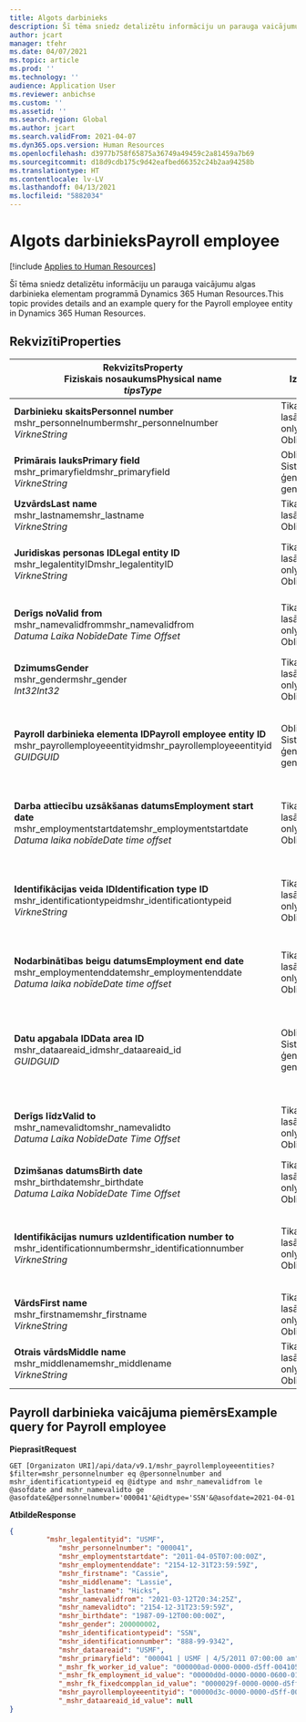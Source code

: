 ```yaml
---
title: Algots darbinieks
description: Šī tēma sniedz detalizētu informāciju un parauga vaicājumu algas darbinieka elementam programmā Dynamics 365 Human Resources.
author: jcart
manager: tfehr
ms.date: 04/07/2021
ms.topic: article
ms.prod: ''
ms.technology: ''
audience: Application User
ms.reviewer: anbichse
ms.custom: ''
ms.assetid: ''
ms.search.region: Global
ms.author: jcart
ms.search.validFrom: 2021-04-07
ms.dyn365.ops.version: Human Resources
ms.openlocfilehash: d3977b758f65875a36749a49459c2a81459a7b69
ms.sourcegitcommit: d18d9cdb175c9d42eafbed66352c24b2aa94258b
ms.translationtype: HT
ms.contentlocale: lv-LV
ms.lasthandoff: 04/13/2021
ms.locfileid: "5882034"
---
```

# <a name="payroll-employee"></a><span data-ttu-id="a01db-103">Algots darbinieks</span><span class="sxs-lookup"><span data-stu-id="a01db-103">Payroll employee</span></span>

[!include [Applies to Human Resources](../includes/applies-to-hr.md)]

<span data-ttu-id="a01db-104">Šī tēma sniedz detalizētu informāciju un parauga vaicājumu algas darbinieka elementam programmā Dynamics 365 Human Resources.</span><span class="sxs-lookup"><span data-stu-id="a01db-104">This topic provides details and an example query for the Payroll employee entity in Dynamics 365 Human Resources.</span></span>

## <a name="properties"></a><span data-ttu-id="a01db-105">Rekvizīti</span><span class="sxs-lookup"><span data-stu-id="a01db-105">Properties</span></span>

| <span data-ttu-id="a01db-106">Rekvizīts</span><span class="sxs-lookup"><span data-stu-id="a01db-106">Property</span></span><br><span data-ttu-id="a01db-107">**Fiziskais nosaukums**</span><span class="sxs-lookup"><span data-stu-id="a01db-107">**Physical name**</span></span><br><span data-ttu-id="a01db-108">**_tips_**</span><span class="sxs-lookup"><span data-stu-id="a01db-108">**_Type_**</span></span> | <span data-ttu-id="a01db-109">Izmantot</span><span class="sxs-lookup"><span data-stu-id="a01db-109">Use</span></span> | <span data-ttu-id="a01db-110">Apraksts</span><span class="sxs-lookup"><span data-stu-id="a01db-110">Description</span></span> |
| --- | --- | --- |
| <span data-ttu-id="a01db-111">**Darbinieku skaits**</span><span class="sxs-lookup"><span data-stu-id="a01db-111">**Personnel number**</span></span><br><span data-ttu-id="a01db-112">mshr_personnelnumber</span><span class="sxs-lookup"><span data-stu-id="a01db-112">mshr_personnelnumber</span></span><br><span data-ttu-id="a01db-113">*Virkne*</span><span class="sxs-lookup"><span data-stu-id="a01db-113">*String*</span></span> | <span data-ttu-id="a01db-114">Tikai lasāms</span><span class="sxs-lookup"><span data-stu-id="a01db-114">Read-only</span></span><br><span data-ttu-id="a01db-115">Obligāts</span><span class="sxs-lookup"><span data-stu-id="a01db-115">Required</span></span> | <span data-ttu-id="a01db-116">Darbinieka unikālais personāla numurs.</span><span class="sxs-lookup"><span data-stu-id="a01db-116">The employee's unique personnel number.</span></span> |
| <span data-ttu-id="a01db-117">**Primārais lauks**</span><span class="sxs-lookup"><span data-stu-id="a01db-117">**Primary field**</span></span><br><span data-ttu-id="a01db-118">mshr_primaryfield</span><span class="sxs-lookup"><span data-stu-id="a01db-118">mshr_primaryfield</span></span><br><span data-ttu-id="a01db-119">*Virkne*</span><span class="sxs-lookup"><span data-stu-id="a01db-119">*String*</span></span> | <span data-ttu-id="a01db-120">Obligāts</span><span class="sxs-lookup"><span data-stu-id="a01db-120">Required</span></span><br><span data-ttu-id="a01db-121">Sistēmas ģenerēts</span><span class="sxs-lookup"><span data-stu-id="a01db-121">System generated</span></span> |  |
| <span data-ttu-id="a01db-122">**Uzvārds**</span><span class="sxs-lookup"><span data-stu-id="a01db-122">**Last name**</span></span><br><span data-ttu-id="a01db-123">mshr_lastname</span><span class="sxs-lookup"><span data-stu-id="a01db-123">mshr_lastname</span></span><br><span data-ttu-id="a01db-124">*Virkne*</span><span class="sxs-lookup"><span data-stu-id="a01db-124">*String*</span></span> | <span data-ttu-id="a01db-125">Tikai lasāms</span><span class="sxs-lookup"><span data-stu-id="a01db-125">Read only</span></span><br><span data-ttu-id="a01db-126">Obligāts</span><span class="sxs-lookup"><span data-stu-id="a01db-126">Required</span></span> | <span data-ttu-id="a01db-127">Darbinieka uzvārds.</span><span class="sxs-lookup"><span data-stu-id="a01db-127">Employee last name.</span></span> |
| <span data-ttu-id="a01db-128">**Juridiskas personas ID**</span><span class="sxs-lookup"><span data-stu-id="a01db-128">**Legal entity ID**</span></span><br><span data-ttu-id="a01db-129">mshr_legalentityID</span><span class="sxs-lookup"><span data-stu-id="a01db-129">mshr_legalentityID</span></span><br><span data-ttu-id="a01db-130">*Virkne*</span><span class="sxs-lookup"><span data-stu-id="a01db-130">*String*</span></span> | <span data-ttu-id="a01db-131">Tikai lasāms</span><span class="sxs-lookup"><span data-stu-id="a01db-131">Read-only</span></span><br><span data-ttu-id="a01db-132">Obligāts</span><span class="sxs-lookup"><span data-stu-id="a01db-132">Required</span></span> | <span data-ttu-id="a01db-133">Norāda juridisko personu (uzņēmumu).</span><span class="sxs-lookup"><span data-stu-id="a01db-133">Specifies the legal entity (company).</span></span> |
| <span data-ttu-id="a01db-134">**Derīgs no**</span><span class="sxs-lookup"><span data-stu-id="a01db-134">**Valid from**</span></span><br><span data-ttu-id="a01db-135">mshr_namevalidfrom</span><span class="sxs-lookup"><span data-stu-id="a01db-135">mshr_namevalidfrom</span></span><br><span data-ttu-id="a01db-136">*Datuma Laika Nobīde*</span><span class="sxs-lookup"><span data-stu-id="a01db-136">*Date Time Offset*</span></span> | <span data-ttu-id="a01db-137">Tikai lasāms</span><span class="sxs-lookup"><span data-stu-id="a01db-137">Read-only</span></span> <br><span data-ttu-id="a01db-138">Obligāts</span><span class="sxs-lookup"><span data-stu-id="a01db-138">Required</span></span> | <span data-ttu-id="a01db-139">Datums, no kura ir derīga informācija par darbinieku.</span><span class="sxs-lookup"><span data-stu-id="a01db-139">Date the employee information is valid from.</span></span>  |
| <span data-ttu-id="a01db-140">**Dzimums**</span><span class="sxs-lookup"><span data-stu-id="a01db-140">**Gender**</span></span><br><span data-ttu-id="a01db-141">mshr_gender</span><span class="sxs-lookup"><span data-stu-id="a01db-141">mshr_gender</span></span><br><span data-ttu-id="a01db-142">*Int32*</span><span class="sxs-lookup"><span data-stu-id="a01db-142">*Int32*</span></span> | <span data-ttu-id="a01db-143">Tikai lasāms</span><span class="sxs-lookup"><span data-stu-id="a01db-143">Read-only</span></span><br><span data-ttu-id="a01db-144">Obligāts</span><span class="sxs-lookup"><span data-stu-id="a01db-144">Required</span></span> | <span data-ttu-id="a01db-145">Darbinieka dzimums.</span><span class="sxs-lookup"><span data-stu-id="a01db-145">The employee's gender.</span></span> |
| <span data-ttu-id="a01db-146">**Payroll darbinieka elementa ID**</span><span class="sxs-lookup"><span data-stu-id="a01db-146">**Payroll employee entity ID**</span></span><br><span data-ttu-id="a01db-147">mshr_payrollemployeeentityid</span><span class="sxs-lookup"><span data-stu-id="a01db-147">mshr_payrollemployeeentityid</span></span><br><span data-ttu-id="a01db-148">*GUID*</span><span class="sxs-lookup"><span data-stu-id="a01db-148">*GUID*</span></span> | <span data-ttu-id="a01db-149">Obligāts</span><span class="sxs-lookup"><span data-stu-id="a01db-149">Required</span></span><br><span data-ttu-id="a01db-150">Sistēmas ģenerēts</span><span class="sxs-lookup"><span data-stu-id="a01db-150">System generated</span></span> | <span data-ttu-id="a01db-151">Sistēmas ģenerēta GUID vērtība, lai unikāli identificētu darbinieku.</span><span class="sxs-lookup"><span data-stu-id="a01db-151">A system-generated GUID value to uniquely identify the employee.</span></span> |
| <span data-ttu-id="a01db-152">**Darba attiecību uzsākšanas datums**</span><span class="sxs-lookup"><span data-stu-id="a01db-152">**Employment start date**</span></span><br><span data-ttu-id="a01db-153">mshr_employmentstartdate</span><span class="sxs-lookup"><span data-stu-id="a01db-153">mshr_employmentstartdate</span></span><br><span data-ttu-id="a01db-154">*Datuma laika nobīde*</span><span class="sxs-lookup"><span data-stu-id="a01db-154">*Date time offset*</span></span> | <span data-ttu-id="a01db-155">Tikai lasāms</span><span class="sxs-lookup"><span data-stu-id="a01db-155">Read-only</span></span><br><span data-ttu-id="a01db-156">Obligāts</span><span class="sxs-lookup"><span data-stu-id="a01db-156">Required</span></span> | <span data-ttu-id="a01db-157">Darbinieka nodarbinātības sākuma datums.</span><span class="sxs-lookup"><span data-stu-id="a01db-157">The start date of the employee's employment.</span></span> |
| <span data-ttu-id="a01db-158">**Identifikācijas veida ID**</span><span class="sxs-lookup"><span data-stu-id="a01db-158">**Identification type ID**</span></span><br><span data-ttu-id="a01db-159">mshr_identificationtypeid</span><span class="sxs-lookup"><span data-stu-id="a01db-159">mshr_identificationtypeid</span></span><br><span data-ttu-id="a01db-160">*Virkne*</span><span class="sxs-lookup"><span data-stu-id="a01db-160">*String*</span></span> |<span data-ttu-id="a01db-161">Tikai lasāms</span><span class="sxs-lookup"><span data-stu-id="a01db-161">Read-only</span></span><br><span data-ttu-id="a01db-162">Obligāts</span><span class="sxs-lookup"><span data-stu-id="a01db-162">Required</span></span> | <span data-ttu-id="a01db-163">Darbiniekam definētais identifikācijas veids.</span><span class="sxs-lookup"><span data-stu-id="a01db-163">The identification type defined for the employee.</span></span> |
| <span data-ttu-id="a01db-164">**Nodarbinātības beigu datums**</span><span class="sxs-lookup"><span data-stu-id="a01db-164">**Employment end date**</span></span><br><span data-ttu-id="a01db-165">mshr_employmentenddate</span><span class="sxs-lookup"><span data-stu-id="a01db-165">mshr_employmentenddate</span></span><br><span data-ttu-id="a01db-166">*Datuma laika nobīde*</span><span class="sxs-lookup"><span data-stu-id="a01db-166">*Date time offset*</span></span> | <span data-ttu-id="a01db-167">Tikai lasāms</span><span class="sxs-lookup"><span data-stu-id="a01db-167">Read-only</span></span><br><span data-ttu-id="a01db-168">Obligāts</span><span class="sxs-lookup"><span data-stu-id="a01db-168">Required</span></span> |<span data-ttu-id="a01db-169">Darbinieka nodarbinātības beigas.</span><span class="sxs-lookup"><span data-stu-id="a01db-169">The end of the employee's employment.</span></span>  |
| <span data-ttu-id="a01db-170">**Datu apgabala ID**</span><span class="sxs-lookup"><span data-stu-id="a01db-170">**Data area ID**</span></span><br><span data-ttu-id="a01db-171">mshr_dataareaid_id</span><span class="sxs-lookup"><span data-stu-id="a01db-171">mshr_dataareaid_id</span></span><br><span data-ttu-id="a01db-172">*GUID*</span><span class="sxs-lookup"><span data-stu-id="a01db-172">*GUID*</span></span> | <span data-ttu-id="a01db-173">Obligāts</span><span class="sxs-lookup"><span data-stu-id="a01db-173">Required</span></span> <br><span data-ttu-id="a01db-174">Sistēmas ģenerēts</span><span class="sxs-lookup"><span data-stu-id="a01db-174">System generated</span></span> | <span data-ttu-id="a01db-175">Sistēmas ģenerēta GUID vērtība, kas identificē juridisko personu (uzņēmumu).</span><span class="sxs-lookup"><span data-stu-id="a01db-175">System-generated GUID value identifying the legal entity (company).</span></span> |
| <span data-ttu-id="a01db-176">**Derīgs līdz**</span><span class="sxs-lookup"><span data-stu-id="a01db-176">**Valid to**</span></span><br><span data-ttu-id="a01db-177">mshr_namevalidto</span><span class="sxs-lookup"><span data-stu-id="a01db-177">mshr_namevalidto</span></span><br><span data-ttu-id="a01db-178">*Datuma Laika Nobīde*</span><span class="sxs-lookup"><span data-stu-id="a01db-178">*Date Time Offset*</span></span> |  <span data-ttu-id="a01db-179">Tikai lasāms</span><span class="sxs-lookup"><span data-stu-id="a01db-179">Read-only</span></span><br><span data-ttu-id="a01db-180">Obligāts</span><span class="sxs-lookup"><span data-stu-id="a01db-180">Required</span></span> | <span data-ttu-id="a01db-181">Datums, līdz kuram ir derīga informācija par darbinieku.</span><span class="sxs-lookup"><span data-stu-id="a01db-181">Date the employee information is valid to.</span></span> |
| <span data-ttu-id="a01db-182">**Dzimšanas datums**</span><span class="sxs-lookup"><span data-stu-id="a01db-182">**Birth date**</span></span><br><span data-ttu-id="a01db-183">mshr_birthdate</span><span class="sxs-lookup"><span data-stu-id="a01db-183">mshr_birthdate</span></span><br><span data-ttu-id="a01db-184">*Datuma Laika Nobīde*</span><span class="sxs-lookup"><span data-stu-id="a01db-184">*Date Time Offset*</span></span> | <span data-ttu-id="a01db-185">Tikai lasāms</span><span class="sxs-lookup"><span data-stu-id="a01db-185">Read-only</span></span> <br><span data-ttu-id="a01db-186">Obligāts</span><span class="sxs-lookup"><span data-stu-id="a01db-186">Required</span></span> | <span data-ttu-id="a01db-187">Darbinieka dzimšanas datums</span><span class="sxs-lookup"><span data-stu-id="a01db-187">The employee's birth date</span></span> |
| <span data-ttu-id="a01db-188">**Identifikācijas numurs uz**</span><span class="sxs-lookup"><span data-stu-id="a01db-188">**Identification number to**</span></span><br><span data-ttu-id="a01db-189">mshr_identificationnumber</span><span class="sxs-lookup"><span data-stu-id="a01db-189">mshr_identificationnumber</span></span><br><span data-ttu-id="a01db-190">*Virkne*</span><span class="sxs-lookup"><span data-stu-id="a01db-190">*String*</span></span> | <span data-ttu-id="a01db-191">Tikai lasāms</span><span class="sxs-lookup"><span data-stu-id="a01db-191">Read-only</span></span> <br><span data-ttu-id="a01db-192">Obligāts</span><span class="sxs-lookup"><span data-stu-id="a01db-192">Required</span></span> |<span data-ttu-id="a01db-193">Darbiniekam definētais identifikācijas numurs.</span><span class="sxs-lookup"><span data-stu-id="a01db-193">The identification number defined for the employee.</span></span>  |
| <span data-ttu-id="a01db-194">**Vārds**</span><span class="sxs-lookup"><span data-stu-id="a01db-194">**First name**</span></span><br><span data-ttu-id="a01db-195">mshr_firstname</span><span class="sxs-lookup"><span data-stu-id="a01db-195">mshr_firstname</span></span><br><span data-ttu-id="a01db-196">*Virkne*</span><span class="sxs-lookup"><span data-stu-id="a01db-196">*String*</span></span> | <span data-ttu-id="a01db-197">Tikai lasāms</span><span class="sxs-lookup"><span data-stu-id="a01db-197">Read-only</span></span><br><span data-ttu-id="a01db-198">Obligāts</span><span class="sxs-lookup"><span data-stu-id="a01db-198">Required</span></span> | <span data-ttu-id="a01db-199">Darbinieka vārds.</span><span class="sxs-lookup"><span data-stu-id="a01db-199">Employee first name.</span></span> |
| <span data-ttu-id="a01db-200">**Otrais vārds**</span><span class="sxs-lookup"><span data-stu-id="a01db-200">**Middle name**</span></span><br><span data-ttu-id="a01db-201">mshr_middlename</span><span class="sxs-lookup"><span data-stu-id="a01db-201">mshr_middlename</span></span><br><span data-ttu-id="a01db-202">*Virkne*</span><span class="sxs-lookup"><span data-stu-id="a01db-202">*String*</span></span> | <span data-ttu-id="a01db-203">Tikai lasāms</span><span class="sxs-lookup"><span data-stu-id="a01db-203">Read-only</span></span><br><span data-ttu-id="a01db-204">Obligāts</span><span class="sxs-lookup"><span data-stu-id="a01db-204">Required</span></span> |<span data-ttu-id="a01db-205">Darbinieka otrais vārds.</span><span class="sxs-lookup"><span data-stu-id="a01db-205">Employee middle name.</span></span>  |

## <a name="example-query-for-payroll-employee"></a><span data-ttu-id="a01db-206">Payroll darbinieka vaicājuma piemērs</span><span class="sxs-lookup"><span data-stu-id="a01db-206">Example query for Payroll employee</span></span>

<span data-ttu-id="a01db-207">**Pieprasīt**</span><span class="sxs-lookup"><span data-stu-id="a01db-207">**Request**</span></span>

```http
GET [Organizaton URI]/api/data/v9.1/mshr_payrollemployeeentities?$filter=mshr_personnelnumber eq @personnelnumber and mshr_identificationtypeid eq @idtype and mshr_namevalidfrom le @asofdate and mshr_namevalidto ge @asofdate&@personnelnumber='000041'&@idtype='SSN'&@asofdate=2021-04-01
```

<span data-ttu-id="a01db-208">**Atbilde**</span><span class="sxs-lookup"><span data-stu-id="a01db-208">**Response**</span></span>

```json
{
         "mshr_legalentityid": "USMF",
            "mshr_personnelnumber": "000041",
            "mshr_employmentstartdate": "2011-04-05T07:00:00Z",
            "mshr_employmentenddate": "2154-12-31T23:59:59Z",
            "mshr_firstname": "Cassie",
            "mshr_middlename": "Lassie",
            "mshr_lastname": "Hicks",
            "mshr_namevalidfrom": "2021-03-12T20:34:25Z",
            "mshr_namevalidto": "2154-12-31T23:59:59Z",
            "mshr_birthdate": "1987-09-12T00:00:00Z",
            "mshr_gender": 200000002,
            "mshr_identificationtypeid": "SSN",
            "mshr_identificationnumber": "888-99-9342",
            "mshr_dataareaid": "USMF",
            "mshr_primaryfield": "000041 | USMF | 4/5/2011 07:00:00 am",
            "_mshr_fk_worker_id_value": "000000ad-0000-0000-d5ff-004105000000",
            "_mshr_fk_employment_id_value": "00000d0d-0000-0000-0600-014105000000",
            "_mshr_fk_fixedcompplan_id_value": "0000029f-0000-0000-d5ff-004105000000",
            "mshr_payrollemployeeentityid": "00000d3c-0000-0000-d5ff-004105000000",
            "_mshr_dataareaid_id_value": null
}
```
